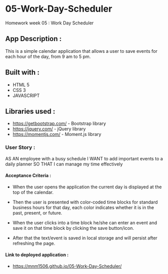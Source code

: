 # 05-Work-Day-Scheduler
Homework week 05 : Work Day Scheduler

## App Description :
This is a simple calendar application that allows a user to save events for each hour of the day, from 9 am to 5 pm.

## Built with :
- HTML 5 
- CSS 3
- JAVASCRIPT

## Libraries used :
- https://getbootstrap.com/ - Bootstrap library
- https://jquery.com/ - jQuery library
- https://momentjs.com/ - Moment.js library

### User Story :
AS AN employee with a busy schedule
I WANT to add important events to a daily planner
SO THAT I can manage my time effectively

#### Acceptance Criteria :

- When the user opens the application the current day is displayed at the top of the calendar. 

- Then the user is presented with color-coded time blocks for standard business hours for that day, each color indicates whether it is in the past, present, or future.

- When the user clicks into a time block he/she can enter an event and save it on that time block by clicking the save button/icon.

- After that the text/event is saved in local storage and will persist after refreshing the page.



#### Link to deployed application :
- https://mnm1506.github.io/05-Work-Day-Scheduler/


